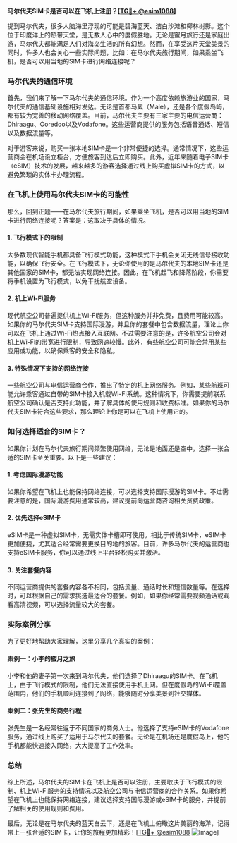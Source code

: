 **马尔代夫SIM卡是否可以在飞机上注册？[[TG💪+ @esim1088](https://t.me/s/esim1088)]**

提到马尔代夫，很多人脑海里浮现的可能是碧海蓝天、洁白沙滩和椰林树影。这个位于印度洋上的热带天堂，是无数人心中的度假胜地。无论是蜜月旅行还是家庭出游，马尔代夫都能满足人们对海岛生活的所有幻想。然而，在享受这片天堂美景的同时，许多人也会关心一些实际问题，比如：在马尔代夫旅行期间，如果乘坐飞机，是否可以用当地的SIM卡进行网络连接呢？

### 马尔代夫的通信环境

首先，我们来了解一下马尔代夫的通信环境。作为一个高度依赖旅游业的国家，马尔代夫的通信基础设施相对发达。无论是首都马累（Male），还是各个度假岛屿，都有较为完善的移动网络覆盖。目前，马尔代夫主要有三家主要的电信运营商：Dhiraagu、Ooredoo以及Vodafone。这些运营商提供的服务包括语音通话、短信以及数据流量等。

对于游客来说，购买一张本地SIM卡是一个非常便捷的选择。通常情况下，这些运营商会在机场设立柜台，方便旅客到达后立即购买。此外，近年来随着电子SIM卡（eSIM）技术的发展，越来越多的游客选择通过线上购买虚拟SIM卡的方式，以避免繁琐的实体卡办理流程。

### 在飞机上使用马尔代夫SIM卡的可能性

那么，回到正题——在马尔代夫旅行期间，如果乘坐飞机，是否可以用当地的SIM卡进行网络连接呢？答案是：这取决于具体的情况。

#### 1. **飞行模式下的限制**
   大多数现代智能手机都具备飞行模式功能，这种模式下手机会关闭无线信号接收功能，以确保飞行安全。在飞行模式下，无论你使用的是马尔代夫的本地SIM卡还是其他国家的SIM卡，都无法实现网络连接。因此，在飞机起飞和降落阶段，你需要将手机设置为飞行模式，以免干扰航空设备。

#### 2. **机上Wi-Fi服务**
   现代航空公司普遍提供机上Wi-Fi服务，但这种服务并非免费，且费用可能较高。如果你的马尔代夫SIM卡支持国际漫游，并且你的套餐中包含数据流量，理论上你可以在飞机上通过Wi-Fi热点接入互联网。不过需要注意的是，许多航空公司会对机上Wi-Fi的带宽进行限制，导致网速较慢。此外，有些航空公司可能会禁用某些应用或功能，以确保乘客的安全和隐私。

#### 3. **特殊情况下支持的网络连接**
   一些航空公司与电信运营商合作，推出了特定的机上网络服务。例如，某些航班可能允许乘客通过自带的SIM卡接入机载Wi-Fi系统。这种情况下，你需要提前联系航空公司确认是否支持此功能，并了解具体的使用规则和收费标准。如果你的马尔代夫SIM卡符合这些要求，那么理论上你是可以在飞机上使用它的。

### 如何选择适合的SIM卡？

如果你计划在马尔代夫旅行期间频繁使用网络，无论是地面还是空中，选择一张合适的SIM卡至关重要。以下是一些建议：

#### 1. **考虑国际漫游功能**
   如果你希望在飞机上也能保持网络连接，可以选择支持国际漫游的SIM卡。不过需要注意的是，国际漫游费用通常较高，建议提前向运营商咨询相关资费政策。

#### 2. **优先选择eSIM卡**
   eSIM卡是一种虚拟SIM卡，无需实体卡槽即可使用。相比于传统SIM卡，eSIM卡更加便捷，尤其适合经常需要更换目的地的旅客。目前，许多马尔代夫的运营商也支持eSIM卡服务，你可以通过线上平台轻松购买并激活。

#### 3. **关注套餐内容**
   不同运营商提供的套餐内容各不相同，包括流量、通话时长和短信数量等。在选择时，可以根据自己的需求挑选最适合的套餐。例如，如果你经常需要视频通话或观看高清视频，可以选择流量较大的套餐。

### 实际案例分享

为了更好地帮助大家理解，这里分享几个真实的案例：

#### 案例一：小李的蜜月之旅
小李和他的妻子第一次来到马尔代夫，他们选择了Dhiraagu的SIM卡。在飞机上，由于飞行模式的限制，他们无法直接使用手机上网。但在度假岛的Wi-Fi覆盖范围内，他们的手机顺利连接到了网络，能够随时分享美景到社交媒体。

#### 案例二：张先生的商务行程
张先生是一名经常往返于不同国家的商务人士。他选择了支持eSIM卡的Vodafone服务，通过线上购买了适用于马尔代夫的套餐。无论是在机场还是度假岛上，他的手机都能快速接入网络，大大提高了工作效率。

### 总结

综上所述，马尔代夫的SIM卡在飞机上是否可以注册，主要取决于飞行模式的限制、机上Wi-Fi服务的支持情况以及航空公司与电信运营商的合作关系。如果你希望在飞机上也能保持网络连接，建议选择支持国际漫游或eSIM卡的服务，并提前了解相关的使用规则和费用。

最后，无论是在马尔代夫的蓝天白云下，还是在飞机上俯瞰这片美丽的海洋，记得带上一张合适的SIM卡，让你的旅程更加精彩！[[TG💪+ @esim1088](https://t.me/s/esim1088) ![Image](https://i.postimg.cc/4NQfJmqS/Snipaste-2025-05-13-00-14-12.png)]